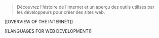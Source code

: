 > Découvrez l'histoire de l'internet et un aperçu des outils utilisés par les développeurs pour créer des sites web.

[[OVERVIEW OF THE INTERNET]]

[[LANGUAGES FOR WEB DEVELOPMENT]]



